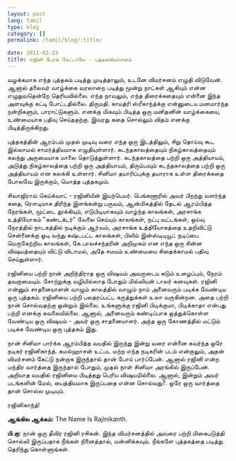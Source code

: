 ```yaml
---
layout: post
lang: tamil
type: blog
category: []
permalink: /tamil/blog/:title/

date: 2011-02-23
title: ரஜினி பேரக் கேட்டாலே - புத்தகவிமர்சனம்
---
```


வழக்கமாக எந்த புத்தகம் படித்து முடித்தாலும், உடனே விமர்சனம் எழுதி விடுவேன். ஆனால் தலைவர் வாழ்க்கை வரலாறை படித்து மூன்று நாட்கள் ஆகியும் என்ன எழுதுவதென்றே தெரியவில்லை. எந்த நாவலும், எந்த திரைக்கதையும் என்னை இந்த அளவுக்கு கட்டி போட்டதில்லை. திருமதி. காயத்ரி ஸ்ரீகாந்த்க்கு என்னுடைய மனமார்ந்த நன்றிகளும், பாராட்டுகளும். எனக்கு மிகவும் பிடித்த ஒரு மனிதனின் வாழ்க்கையை, உண்மையாக பதிவு செய்ததற்கு. இவரது கதை சொல்லும் விதம் எனக்கு பிடித்திருக்கிறது.

புத்தகத்தின் ஆரம்பம் முதல் முடிவு வரை எந்த ஒரு இடத்திலும், சிறு தொய்வு கூட இல்லாமல் சாமர்த்தியமாக எழுதியுள்ளார். கடந்தகாலத்தையும் நிகழ்காலத்தையும் கலந்து அருமையாக மாலை தொடுத்துள்ளார். கடந்தகாலத்தை பற்றி ஒரு அத்தியாயம், அடுத்து நிகழ்காலத்தை பற்றி ஒரு அத்தியாயம், திரும்பவும் கடந்தகாலத்தை பற்றி ஒரு அத்தியாயம் என கலக்கி உள்ளார். சினிமா தயாரிப்புக்கு தயாராக உள்ள திரைக்கதை போலவே இருக்கும், மொத்த புத்தகமும்.

சிவாஜிராவ் கெய்க்வாட் - ரஜினியின் இயற்பெயர். பெங்களூரில் அவர் பிறந்து வளர்ந்த கதை, ரௌடியாக திரிந்த இளங்கன்று பருவம், ஆன்மிகத்தில் தேடல் ஆரம்பித்த நேரங்கள், மூட்டை தூக்கியும், எடுபிடியாகவும் வாழ்ந்த காலங்கள், அரசாங்க உத்தியோகம் "கண்டக்டர்" வேலை செய்யும் காலங்கள், நட்பு வட்டங்கள், ஒய்வு நேரத்தில் நாடகத்தில் நடிக்கும் ஆர்வம், அரசாங்க உத்தியோகத்தை உதறிவிட்டு சென்னைக்கு ஓடி வந்து கஷ்டபட்ட காலங்கள், பிலிம் இன்ஸ்டிடியூட் நடிப்பை மெருகேற்றிய காலங்கள், கே.பாலச்சந்தரின் அறிமுகம் என எந்த ஒரு சின்ன விஷயத்தையும் விட்டு விடாமல், அதே சமயம் உண்மையை சிதைக்காமல் பதிவு செய்துள்ளார்.

ரஜினியை பற்றி நான் அறிந்திராத ஒரு விஷயம் அவருடைய கடும் உழைப்பும், நேரம் தவறாமையும். சோற்றுக்கு வழியில்லாத போதும் மில்லியன் டாலர் கனவுகள். ரஜினி என்னும் சாதனையாளன் வாழும் காலத்தில் வாழும் நாம் அனைவரும் படிக்க வேண்டிய ஒரு புத்தகம். ரஜினியை பற்றி பலதரப்பட்ட கருத்துக்கள் உலா வருகின்றன. அதை பற்றி நான் சொல்வதற்கு ஒன்றும் இல்லை. உங்களுக்கு ரஜினி பிடிக்குமா, பிடிக்காதா என்பது பற்றி எனக்கு கவலையில்லை. ஆனால், அனைவரும் கண்டிப்பாக ஒத்துக்கொள்ள வேண்டிய ஒரு விஷயம் - அவர் ஒரு சாதனையாளர். அந்த ஒரு கோணத்தில் மட்டும் படிக்க வேண்டிய ஒரு புத்தகம் இது.

நான் சினிமா பார்க்க ஆரம்பித்த வயதில் இருந்து இன்று வரை என்னை கவர்ந்த ஒரே நடிகர் ரஜினிகாந்த். கமல்ஹாசன் உட்பட மற்ற எந்த நடிகரின் படம் என்றாலும், அதன் விமர்சனம் கேட்டு நன்றாக இருந்தால் தான் போய் பார்ப்பேன். ஆனால் ரஜினி என்ற மந்திர வார்த்தை இருந்தால் போதும், முதல் நாள் சினிமா அரங்கில் இருப்பேன். அறியாத வயதில் ரஜினியை பிடித்தது பெரிய விஷயமில்லை. ஆனால், இன்றும் அவர் படங்களின் மேல், பைத்தியமாக இருப்பதை என்ன சொல்வது?. ஒரே ஒரு வார்த்தை தான் சொல்ல முடியும்.

ரஜினிகாந்த்!

**ஆங்கில ஆக்கம்:** The Name Is Rajinikanth.

**பி.கு:** நான் ஒரு தீவிர ரஜினி ரசிகன். இந்த விமர்சனத்தில் அவரை பற்றி மிகைபடுத்தி சொல்லி இருப்பதாக நீங்கள் நினைத்தால், மன்னிக்கவும். நீங்களே புத்தகத்தை படித்து தெரிந்து கொள்ளுங்கள்.
